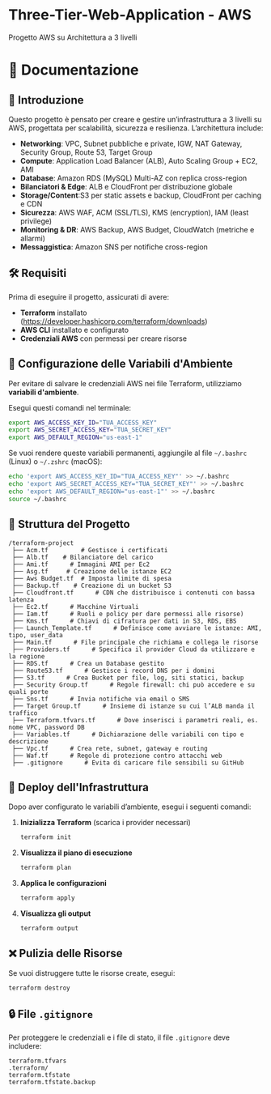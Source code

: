 # Three-Tier-Web-Application - AWS  
Progetto AWS su Architettura a 3 livelli

# 📌 Documentazione

## 📖 Introduzione
Questo progetto è pensato per creare e gestire un’infrastruttura a 3 livelli su AWS, progettata per scalabilità, sicurezza e resilienza.
L’architettura include:
- **Networking**: VPC, Subnet pubbliche e private, IGW, NAT Gateway, Security Group, Route 53, Target Group 
- **Compute**: Application Load Balancer (ALB), Auto Scaling Group + EC2, AMI
- **Database**: Amazon RDS (MySQL) Multi-AZ con replica cross-region
- **Bilanciatori & Edge**: ALB e CloudFront per distribuzione globale
- **Storage/Content**:S3 per static assets e backup, CloudFront per caching e CDN
- **Sicurezza**: AWS WAF, ACM (SSL/TLS), KMS (encryption), IAM (least privilege)
- **Monitoring & DR**: AWS Backup, AWS Budget, CloudWatch (metriche e allarmi)
- **Messaggistica**: Amazon SNS per notifiche cross-region

## 🛠️ Requisiti
Prima di eseguire il progetto, assicurati di avere:
- **Terraform** installato (https://developer.hashicorp.com/terraform/downloads)
- **AWS CLI** installato e configurato
- **Credenziali AWS** con permessi per creare risorse

## 🔧 Configurazione delle Variabili d'Ambiente
Per evitare di salvare le credenziali AWS nei file Terraform, utilizziamo **variabili d'ambiente**.

Esegui questi comandi nel terminale:
```sh
export AWS_ACCESS_KEY_ID="TUA_ACCESS_KEY"
export AWS_SECRET_ACCESS_KEY="TUA_SECRET_KEY"
export AWS_DEFAULT_REGION="us-east-1"
```
Se vuoi rendere queste variabili permanenti, aggiungile al file `~/.bashrc` (Linux) o `~/.zshrc` (macOS):
```sh
echo 'export AWS_ACCESS_KEY_ID="TUA_ACCESS_KEY"' >> ~/.bashrc
echo 'export AWS_SECRET_ACCESS_KEY="TUA_SECRET_KEY"' >> ~/.bashrc
echo 'export AWS_DEFAULT_REGION="us-east-1"' >> ~/.bashrc
source ~/.bashrc
```

## 📂 Struttura del Progetto
```
/terraform-project
 ├── Acm.tf         # Gestisce i certificati
 ├── Alb.tf    # Bilanciatore del carico 
 ├── Ami.tf      # Immagini AMI per Ec2
 ├── Asg.tf     # Creazione delle istanze EC2
 ├── Aws Budget.tf  # Imposta limite di spesa
 ├── Backup.tf    # Creazione di un bucket S3
 ├── Cloudfront.tf      # CDN che distribuisce i contenuti con bassa latenza
 ├── Ec2.tf      # Macchine Virtuali
 ├── Iam.tf      # Ruoli e policy per dare permessi alle risorse)
 ├── Kms.tf      # Chiavi di cifratura per dati in S3, RDS, EBS
 ├── Launch_Template.tf      # Definisce come avviare le istanze: AMI, tipo, user_data
 ├── Main.tf      # File principale che richiama e collega le risorse
 ├── Providers.tf      # Specifica il provider Cloud da utilizzare e la regione
 ├── RDS.tf      # Crea un Database gestito
 ├── Route53.tf      # Gestisce i record DNS per i domini
 ├── S3.tf      # Crea Bucket per file, log, siti statici, backup
 ├── Security Group.tf      # Regole firewall: chi può accedere e su quali porte
 ├── Sns.tf      # Invia notifiche via email o SMS
 ├── Target Group.tf      # Insieme di istanze su cui l’ALB manda il traffico
 ├── Terraform.tfvars.tf      # Dove inserisci i parametri reali, es. nome VPC, password DB
 ├── Variables.tf      # Dichiarazione delle variabili con tipo e descrizione
 ├── Vpc.tf      # Crea rete, subnet, gateway e routing
 ├── Waf.tf      # Regole di protezione contro attacchi web
 ├── .gitignore      # Evita di caricare file sensibili su GitHub
```

## 🚀 Deploy dell'Infrastruttura
Dopo aver configurato le variabili d’ambiente, esegui i seguenti comandi:

1. **Inizializza Terraform** (scarica i provider necessari)
   ```sh
   terraform init
   ```

2. **Visualizza il piano di esecuzione**
   ```sh
   terraform plan
   ```

3. **Applica le configurazioni**
   ```sh
   terraform apply
   ```

4. **Visualizza gli output**
   ```sh
   terraform output
   ```

## ❌ Pulizia delle Risorse
Se vuoi distruggere tutte le risorse create, esegui:
```sh
terraform destroy
```

## 🔒 File `.gitignore`
Per proteggere le credenziali e i file di stato, il file `.gitignore` deve includere:
```
terraform.tfvars
.terraform/
terraform.tfstate
terraform.tfstate.backup
```
